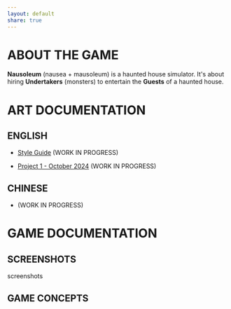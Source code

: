```yaml
---
layout: default
share: true
---
```

  
# ABOUT THE GAME  
  
**Nausoleum** (nausea + mausoleum) is a haunted house simulator. It's about hiring **Undertakers** (monsters) to entertain the **Guests** of a haunted house.  
  
# ART DOCUMENTATION  
  
## ENGLISH  
  
* [Style Guide](./style_guide.md#) (WORK IN PROGRESS)  
  
* [Project 1 - October 2024](./project_1_en.md#) (WORK IN PROGRESS)  
  
## CHINESE  
  
* (WORK IN PROGRESS)  
  
# GAME DOCUMENTATION  
  
## SCREENSHOTS  
  
screenshots  
  
## GAME CONCEPTS  
